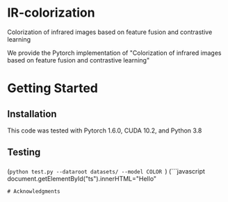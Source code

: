 # IR-colorization
Colorization of infrared images based on feature fusion and contrastive learning

We provide the Pytorch implementation of "Colorization of infrared images based on feature fusion and contrastive learning"
# Getting Started
## Installation
This code was tested with Pytorch 1.6.0, CUDA 10.2, and Python 3.8
## Testing
### 
 (```python test.py --dataroot datasets/ --model COLOR ```)
 (```javascript
document.getElementById("ts").innerHTML="Hello"
```)
# Acknowledgments

